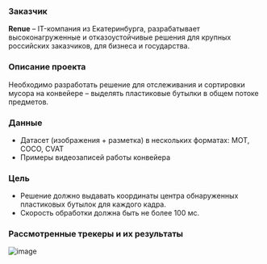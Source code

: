 ### **Заказчик**

**Renue** – IT-компания из Екатеринбурга, разрабатывает высоконагруженные и отказоустойчивые решения для крупных российских заказчиков, для бизнеса и государства.

### **Описание проекта**
Необходимо разработать решение для отслеживания и сортировки мусора на конвейере – выделять пластиковые бутылки в общем потоке предметов.

### **Данные**
 - Датасет (изображения + разметка) в нескольких форматах: MOT, COCO, CVAT
 - Примеры видеозаписей работы конвейера

### **Цель**
 - Решение должно выдавать координаты центра обнаруженных пластиковых бутылок для каждого кадра.
 - Скорость обработки должна быть не более 100 мс.

### **Рассмотренные трекеры и их результаты**

![image](https://github.com/user-attachments/assets/7beb52f4-1001-4161-908f-d037d5c0b9fd)


